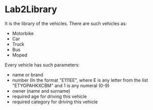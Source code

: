 # Lab2Library
It is the library of the vehicles.
There are such vehicles as:
- Motorbike
- Car
- Truck
- Bus
- Moped
 
Every vehicle has such parameters:

- name or brand
- number (In the format "E111EE", where E is any letter from the list "ETYOPAHKXCBM" and 1 is any numeral (0-9)
- owner (name and surname)
- required age for driving this vehicle
- required category for driving this vehicle
